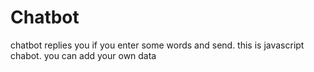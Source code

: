 <h1>Chatbot </h1>

<p> chatbot replies you if you enter some words and send. this is javascript chabot. you can add your own data </p>
